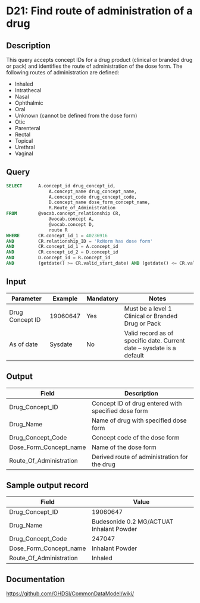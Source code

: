 <!---
Group:drug
Name:D21 Find route of administration of a drug
Author:Patrick Ryan
CDM Version: 5.0
-->

# D21: Find route of administration of a drug

## Description
This query accepts concept IDs for a drug product (clinical or branded drug or pack) and identifies the route of administration of the dose form. The following routes of administration are defined:

- Inhaled
- Intrathecal
- Nasal
- Ophthalmic
- Oral
- Unknown (cannot be defined from the dose form)
- Otic
- Parenteral
- Rectal
- Topical
- Urethral
- Vaginal

## Query
```sql
SELECT      A.concept_id drug_concept_id,
                A.concept_name drug_concept_name,
                A.concept_code drug_concept_code,
                D.concept_name dose_form_concept_name,
                R.Route_of_Administration
FROM        @vocab.concept_relationship CR,
                @vocab.concept A,
                @vocab.concept D,
                route R
WHERE       CR.concept_id_1 = 40236916
AND         CR.relationship_ID = 'RxNorm has dose form'
AND         CR.concept_id_1 = A.concept_id
AND         CR.concept_id_2 = D.concept_id
AND         D.concept_id = R.concept_id
AND         (getdate() >= CR.valid_start_date) AND (getdate() <= CR.valid_end_date)
```

## Input

|  Parameter |  Example |  Mandatory |  Notes |
| --- | --- | --- | --- |
|  Drug Concept ID  |  19060647 |  Yes | Must be a level 1 Clinical or Branded Drug or Pack |
|  As of date |  Sysdate |  No | Valid record as of specific date. Current date – sysdate is a default |

## Output

|  Field |  Description |
| --- | --- |
|  Drug_Concept_ID |  Concept ID of drug entered with specified dose form |
|  Drug_Name |  Name of drug with specified dose form |
|  Drug_Concept_Code |  Concept code of the dose form |
|  Dose_Form_Concept_name |  Name of the dose form |
|  Route_Of_Administration |  Derived route of administration for the drug |

## Sample output record

|  Field |  Value |
| --- | --- |
|  Drug_Concept_ID |  19060647 |
|  Drug_Name |  Budesonide 0.2 MG/ACTUAT Inhalant Powder |
|  Drug_Concept_Code |  247047 |
|  Dose_Form_Concept_name |  Inhalant Powder |
|  Route_Of_Administration |  Inhaled |

## Documentation
https://github.com/OHDSI/CommonDataModel/wiki/
